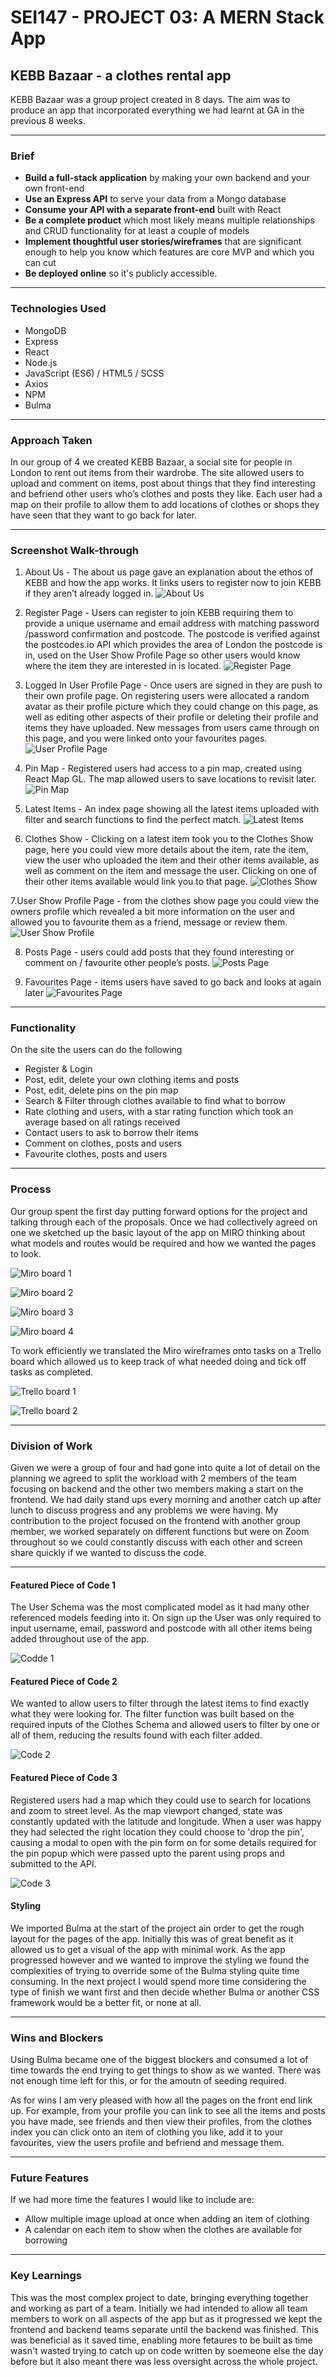 # SEI147 - PROJECT 03: A MERN Stack App 
## KEBB Bazaar - a clothes rental app 
KEBB Bazaar was a group project created in 8 days. The aim was to produce an app that incorporated everything we had learnt at GA in the previous 8 weeks.
- - - -
### Brief
* **Build a full-stack application** by making your own backend and your own front-end
* **Use an Express API** to serve your data from a Mongo database
* **Consume your API with a separate front-end** built with React
* **Be a complete product** which most likely means multiple relationships and CRUD functionality for at least a couple of models
* **Implement thoughtful user stories/wireframes** that are significant enough to help you know which features are core MVP and which you can cut
* **Be deployed online** so it's publicly accessible.
- - - -
### Technologies Used
* MongoDB
* Express
* React
* Node.js
* JavaScript (ES6) / HTML5 / SCSS
* Axios
* NPM
* Bulma
- - - -
### Approach Taken 
In our group of 4 we created KEBB Bazaar, a social site for people in London to rent out items from their wardrobe. 
The site allowed users to upload and comment on items,  post about things that they find interesting and befriend other users who’s clothes and posts they like. Each user had a map on their profile to allow them to add locations of clothes or shops they have seen that they want to go back for later. 

- - - -
### Screenshot Walk-through

1. About Us - The about us page gave an explanation about the ethos of KEBB and how the app works. It links users to register now to join KEBB if they aren’t already logged in.
![About Us](./frontend/src/components/assets/readme/aboutus.png)

2. Register Page - Users can register to join KEBB requiring them to provide a unique username and email address with matching password /password confirmation and postcode. The postcode is verified against the postcodes.io API which provides the area of London the postcode is in, used on the User Show Profile Page so other users would know where the item they are interested in is located. 
![Register Page](./frontend/src/components/assets/readme/register.png)

3. Logged In User Profile Page - Once users are signed in they are push to their own profile page. On registering users were allocated a random avatar as their profile picture which they could change on this page, as well as editing other aspects of their profile or deleting their profile and items they have uploaded. New messages from users came through on this page, and you were linked onto your favourites pages.
![User Profile Page](./frontend/src/components/assets/readme/userprofile.png)

4. Pin Map - Registered users had access to a pin map, created using React Map GL. The map allowed users to save locations to revisit later. 
![Pin Map](./frontend/src/components/assets/readme/pinmap.png)

5. Latest Items - An index page showing all the latest items uploaded with filter and search functions to find the perfect match.
![Latest Items](./frontend/src/components/assets/readme/latestitems.png)

6. Clothes Show - Clicking on a latest item took you to the Clothes Show page, here you could view more details about the item, rate the item, view the user who uploaded the item and their other items available, as well as comment on the item and message the user. Clicking on one of their other items available would link you to that page. 
![Clothes Show](./frontend/src/components/assets/readme/clotheshow.png)

7.User Show Profile Page - from the clothes show page you could view the owners profile which revealed a bit more information on the user and allowed you to favourite them as a friend, message or review them.
![User Show Profile](./frontend/src/components/assets/readme/showprofile.png)

8. Posts Page - users could add posts that they found interesting or comment on / favourite other people’s posts.
![Posts Page](./frontend/src/components/assets/readme/posts.png)

9. Favourites Page - items users have saved to go back and looks at again later 
![Favourites Page](./frontend/src/components/assets/readme/favourites.png)

- - - -

### Functionality
On the site the users can do the following 
* Register & Login
* Post, edit, delete your own clothing items and posts
* Post, edit, delete pins on the pin map
* Search & Filter through clothes available to find what to borrow
* Rate clothing and users, with a star rating function which took an average based on all ratings received 
* Contact users to ask to borrow their items 
* Comment on clothes, posts and users
* Favourite clothes, posts and users

- - - -

### Process
Our group spent the first day putting forward options for the project and talking through each of the proposals. Once we had collectively agreed on one we sketched up the basic layout of the app on MIRO thinking about what models and routes would be required and how we wanted the pages to look.

![Miro board 1](./frontend/src/components/assets/readme/miro1.png)

![Miro board 2](./frontend/src/components/assets/readme/miro2.png)

![Miro board 3](./frontend/src/components/assets/readme/miro3.png)

![Miro board 4](./frontend/src/components/assets/readme/miro4.png)


To work efficiently we translated the Miro wireframes onto tasks on a Trello board which allowed us to keep track of what needed doing and tick off tasks as completed.

![Trello board 1](./frontend/src/components/assets/readme/trello1.png)

![Trello board 2](./frontend/src/components/assets/readme/trello2.png)

- - - -

### Division of Work
Given we were a group of four and had gone into quite a lot of detail on the planning we agreed to split the workload with 2 members of the team focusing on backend and the other two members making a start on the frontend. We had daily stand ups every morning and another catch up after lunch to discuss progress and any problems we were having. My contribution to the project focused on the frontend with another group member, we worked separately on different functions but were on Zoom throughout so we could constantly discuss with each other and screen share quickly if we wanted to discuss the code. 

- - - -

#### Featured Piece of Code 1

The User Schema was the most complicated model as it had many other referenced models feeding into it. On sign up the User was only required to input username, email, password and postcode with all other items being added throughout use of the app.

![Codde 1](./frontend/src/components/assets/readme/code1.png)

#### Featured Piece of Code 2

We wanted to allow users to filter through the latest items to find exactly what they were looking for. The filter function was built based on the required inputs of the Clothes Schema and allowed users to filter by one or all of them, reducing the results found with each filter added. 

![Code 2](frontend/src/components/assets/readme/code2.png)

#### Featured Piece of Code 3

Registered users had a map which they could use to search for locations and zoom to street level. As the map viewport changed, state was constantly updated with the latitude and longitude. When a user was happy they had selected the right location they could choose to 'drop the pin', causing a modal to open with the pin form on for some details required for the pin popup which were passed upto the parent using props and submitted to the API.

![Code 3](./frontend/src/components/assets/readme/code3.png)

#### Styling 

We imported Bulma at the start of the project ain order to get the rough layout for the pages of the app. Initially this was of great benefit as it allowed us to get a visual of the app with minimal work. As the app progressed however and we wanted to improve the styling we found the complexities of trying to override some of the Bulma styling quite time consuming. In the next project I would spend more time considering the type of finish we want first and then decide whether Bulma or another CSS framework would be a better fit, or none at all. 

- - - -

### Wins and Blockers

Using Bulma became one of the biggest blockers and consumed a lot of time towards the end trying to get things to show as we wanted. There was not enough time left for this, or for the amoutn of seeding required. 

As for wins I am very pleased with how all the pages on the front end link up. For example, from your profile you can link to see all the items and posts you have made, see friends and then view their profiles, from the clothes index you can click onto an item of clothing you like, add it to your favourites, view the users profile and befriend and message them. 

- - - -

### Future Features

If we had more time the features I would like to include are: 
* Allow multiple image upload at once when adding an item of clothing 
* A calendar on each item to show when the clothes are available for borrowing 

- - - -

### Key Learnings

This was the most complex project to date, bringing everything together and working as part of a team. Initially we had intended to allow all team members to work on all aspects of the app but as it progressed we kept the frontend and backend teams separate until the backend was finished. This was beneficial as it saved time, enabling more fetaures to be built as time wasn't wasted trying to catch up on code written by soemeone else the day before but it also meant there was less oversight across the whole project. 














